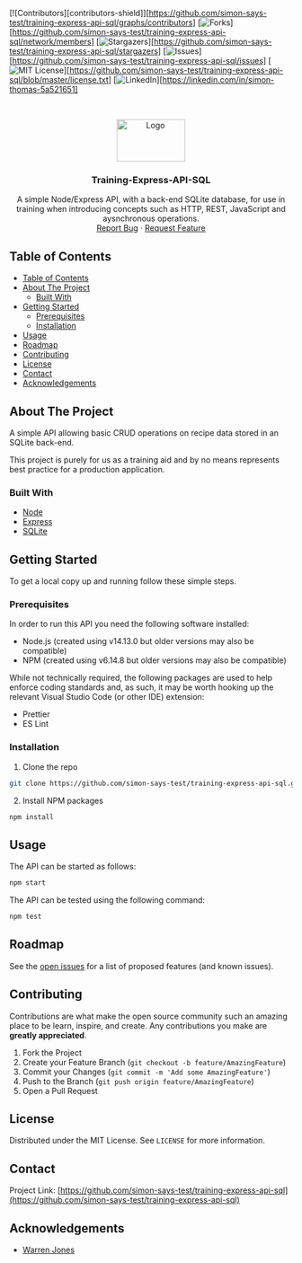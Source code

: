 <!--
*** README.md based on https://github.com/othneildrew/Best-README-Template
-->

<!-- PROJECT SHIELDS -->

[![Contributors][contributors-shield]][https://github.com/simon-says-test/training-express-api-sql/graphs/contributors]
[![Forks][forks-shield]][https://github.com/simon-says-test/training-express-api-sql/network/members]
[![Stargazers][stars-shield]][https://github.com/simon-says-test/training-express-api-sql/stargazers]
[![Issues][issues-shield]][https://github.com/simon-says-test/training-express-api-sql/issues]
[![MIT License][license-shield]][https://github.com/simon-says-test/training-express-api-sql/blob/master/license.txt]
[![LinkedIn][linkedin-shield]][https://linkedin.com/in/simon-thomas-5a521651]

<!-- PROJECT LOGO -->
<br />
<p align="center">
  <a href="https://github.com/simon-says-test/training-express-api-sql">
    <img src="https://nodejs.org/static/images/logos/nodejs-new-pantone-black.ai" alt="Logo" width="122" height="75">
  </a>

  <h3 align="center">Training-Express-API-SQL</h3>

  <p align="center">
    A simple Node/Express API, with a back-end SQLite database, for use in training when introducing concepts such as HTTP, REST, JavaScript and aysnchronous operations. 
    <br />
    <a href="https://github.com/simon-says-test/training-express-api-sql/issues">Report Bug</a>
    ·
    <a href="https://github.com/simon-says-test/training-express-api-sql/issues">Request Feature</a>
  </p>
</p>

<!-- TABLE OF CONTENTS -->

## Table of Contents

- [Table of Contents](#table-of-contents)
- [About The Project](#about-the-project)
  - [Built With](#built-with)
- [Getting Started](#getting-started)
  - [Prerequisites](#prerequisites)
  - [Installation](#installation)
- [Usage](#usage)
- [Roadmap](#roadmap)
- [Contributing](#contributing)
- [License](#license)
- [Contact](#contact)
- [Acknowledgements](#acknowledgements)

<!-- ABOUT THE PROJECT -->

## About The Project

A simple API allowing basic CRUD operations on recipe data stored in an SQLite back-end.

This project is purely for us as a training aid and by no means represents best practice for a production application.

### Built With

- [Node](https://nodejs.org/)
- [Express](https://expressjs.com/)
- [SQLite](https://sqlite.org/)

<!-- GETTING STARTED -->

## Getting Started

To get a local copy up and running follow these simple steps.

### Prerequisites

In order to run this API you need the following software installed:

- Node.js (created using v14.13.0 but older versions may also be compatible)
- NPM (created using v6.14.8 but older versions may also be compatible)

While not technically required, the following packages are used to help enforce coding standards and, as such, it may be worth hooking up the relevant Visual Studio Code (or other IDE) extension:

- Prettier
- ES Lint

### Installation

1. Clone the repo

```sh
git clone https://github.com/simon-says-test/training-express-api-sql.git
```

2. Install NPM packages

```sh
npm install
```

<!-- USAGE EXAMPLES -->

## Usage

The API can be started as follows:

```sh
npm start
```

The API can be tested using the following command:

```sh
npm test
```

<!-- ROADMAP -->

## Roadmap

See the [open issues](https://github.com/simon-says-test/training-express-api-sql/issues) for a list of proposed features (and known issues).

<!-- CONTRIBUTING -->

## Contributing

Contributions are what make the open source community such an amazing place to be learn, inspire, and create. Any contributions you make are **greatly appreciated**.

1. Fork the Project
2. Create your Feature Branch (`git checkout -b feature/AmazingFeature`)
3. Commit your Changes (`git commit -m 'Add some AmazingFeature'`)
4. Push to the Branch (`git push origin feature/AmazingFeature`)
5. Open a Pull Request

<!-- LICENSE -->

## License

Distributed under the MIT License. See `LICENSE` for more information.

<!-- CONTACT -->

## Contact

Project Link: [https://github.com/simon-says-test/training-express-api-sql](https://github.com/simon-says-test/training-express-api-sql)

<!-- ACKNOWLEDGEMENTS -->

## Acknowledgements

- [Warren Jones]()

<!-- MARKDOWN LINKS & IMAGES -->
<!-- https://www.markdownguide.org/basic-syntax/#reference-style-links -->

[forks-shield]: https://img.shields.io/github/forks/simon-says-test/training-express-api-sql?label=forks
[forks-url]: https://github.com/simon-says-test/training-express-api-sql/network/members
[stars-shield]: https://img.shields.io/github/stars/simon-says-test/training-express-api-sql
[stars-url]: https://github.com/simon-says-test/repo/stargazers
[issues-shield]: https://img.shields.io/github/issues/simon-says-test/training-express-api-sql
[issues-url]: https://github.com/simon-says-test/repo/issues
[license-shield]: https://img.shields.io/github/license/simon-says-test/training-express-api-sql
[license-url]: https://github.com/simon-says-test/repo/blob/master/LICENSE.txt
[linkedin-shield]: https://img.shields.io/badge/-LinkedIn-black.svg?style=flat-square&logo=linkedin&colorB=555
[linkedin-url]: https://linkedin.com/in/simon-says-test
[product-screenshot]: images/screenshot.png
